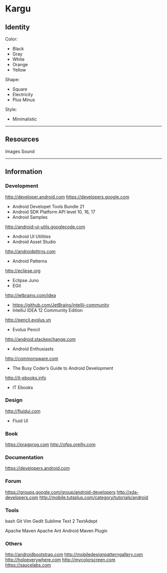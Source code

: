 Kargu
=====

Identity
--------

Color:
-  Black
-  Gray
-  White
-  Orange
-  Yellow

Shape:
-  Square
-  Electricity
-  Plus Minus

Style:
-  Minimalistic

* * * * * * * * * * * * * * * * * * * *

Resources
---------

Images
Sound

* * * * * * * * * * * * * * * * * * * *

Information
-----------

### Development

http://developer.android.com
https://developers.google.com
- Android Developet Tools Bundle 21
- Android SDK Platform API level 10, 16, 17
- Android Samples

http://android-ui-utils.googlecode.com
- Android UI Utilities
- Android Asset Studio

http://androidpttrns.com
- Android Patterns

http://eclipse.org
- Eclipse Juno
- EGit

http://jetbrains.com/idea
- https://github.com/JetBrains/intellij-community
- IntelliJ IDEA 12 Community Edition

http://pencil.evolus.vn
- Evolus Pencil

http://android.stackexchange.com
- Android Enthusiasts

http://commonsware.com
- The Busy Coder’s Guide to Android Development

http://it-ebooks.info
- IT Ebooks

### Design

http://fluidui.com
- Fluid UI

### Book

https://pragprog.com
http://ofps.oreilly.com

### Documentation

https://developers.android.com

### Forum

https://groups.google.com/group/android-developers
http://xda-developers.com
http://mobile.tutsplus.com/category/tutorials/android

### Tools

bash
Git
Vim
Gedit
Sublime Text 2
TextAdept

Apache Maven
Apache Ant
Android Maven Plugin

### Others

http://androidbootstrap.com
http://mobiledesignpatterngallery.com
http://holoeverywhere.com
http://mycolorscreen.com
https://saucelabs.com


